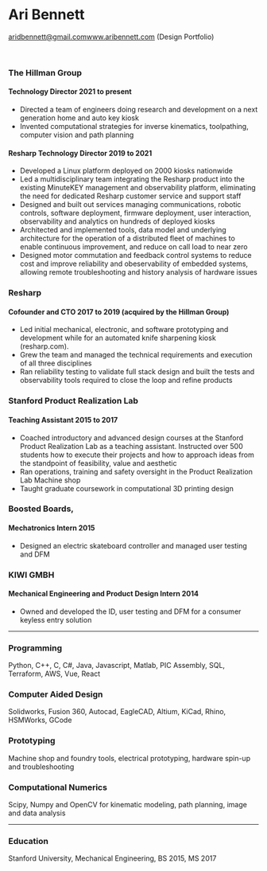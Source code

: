 # Ari Bennett
aridbennett@gmail.com<span>www.aribennett.com (Design Portfolio)</span> 

<br>

### The Hillman Group
#### Technology Director <span>2021 to present</span> 
* Directed a team of engineers doing research and development on a next generation home and auto key kiosk 
* Invented computational strategies for inverse kinematics, toolpathing, computer vision and path planning
#### Resharp Technology Director <span>2019 to 2021</span> 
* Developed a Linux platform deployed on 2000 kiosks nationwide
* Led a multidisciplinary team integrating the Resharp product into the existing MinuteKEY management and observability platform, eliminating the need for dedicated Resharp customer service and support staff
* Designed and built out services managing communications, robotic controls, software deployment, firmware deployment, user interaction, observability and analytics on hundreds of deployed kiosks
* Architected and implemented tools, data model and underlying architecture for the operation of a distributed fleet of machines to enable continuous improvement, and reduce on call load to near zero
* Designed motor commutation and feedback control systems to reduce cost and improve reliability and obeservability of embedded systems, allowing remote troubleshooting and history analysis of hardware issues
### Resharp 
#### Cofounder and CTO  <span>2017 to 2019 (acquired by the Hillman Group)</span>
* Led initial mechanical, electronic, and software prototyping and development while for an automated knife sharpening kiosk (resharp.com).
* Grew the team and managed the technical requirements and execution of all three disciplines
* Ran reliability testing to validate full stack design and built the tests and observability tools required to close the loop and refine products
### Stanford Product Realization Lab
#### Teaching Assistant <span>2015 to 2017</span>
* Coached introductory and advanced design courses at the Stanford Product Realization Lab as a teaching assistant. Instructed over 500 students how to execute their projects and how to approach ideas from the standpoint of feasibility, value and aesthetic
* Ran operations, training and safety oversight in the Product Realization Lab Machine shop
* Taught graduate coursework in computational 3D printing design
### Boosted Boards, 
#### Mechatronics Intern <span>2015</span>  
* Designed an electric skateboard controller and managed user testing and DFM
### KIWI GMBH
#### Mechanical Engineering and Product Design Intern <span>2014</span> 
* Owned and developed the ID, user testing and DFM for a consumer keyless entry solution

---

### Programming
Python, C++, C, C#, Java, Javascript, Matlab, PIC Assembly, SQL, Terraform, AWS, Vue, React
### Computer Aided Design
Solidworks, Fusion 360, Autocad, EagleCAD, Altium, KiCad, Rhino, HSMWorks, GCode
### Prototyping
Machine shop and foundry tools, electrical prototyping, hardware spin-up and troubleshooting
### Computational Numerics
Scipy, Numpy and OpenCV for kinematic modeling, path planning, image and data analysis

---

### Education
Stanford University, Mechanical Engineering, BS 2015, MS 2017


